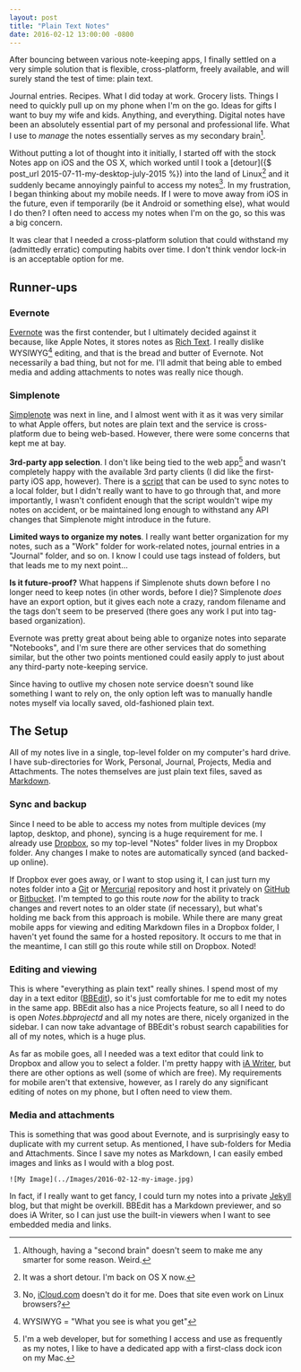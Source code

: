 ```yaml
---
layout: post
title: "Plain Text Notes"
date: 2016-02-12 13:00:00 -0800
---
```


After bouncing between various note-keeping apps, I finally settled on a very simple solution that is flexible, cross-platform, freely available, and will surely stand the test of time: plain text.

<!--more-->

Journal entries. Recipes. What I did today at work. Grocery lists. Things I need to quickly pull up on my phone when I'm on the go. Ideas for gifts I want to buy my wife and kids. Anything, and everything. Digital notes have been an absolutely essential part of my personal and professional life. What I use to *manage* the notes essentially serves as my secondary brain[^1].

Without putting a lot of thought into it initially, I started off with the stock Notes app on iOS and the OS X, which worked until I took a [detour]({$ post_url 2015-07-11-my-desktop-july-2015 %}) into the land of Linux[^2] and it suddenly became annoyingly painful to access my notes[^3]. In my frustration, I began thinking about my mobile needs. If I were to move away from iOS in the future, even if temporarily (be it Android or something else), what would I do then? I often need to access my notes when I'm on the go, so this was a big concern.

It was clear that I needed a cross-platform solution that could withstand my (admittedly erratic) computing habits over time. I don't think vendor lock-in is an acceptable option for me.

## Runner-ups

### Evernote

[Evernote](http://evernote.com) was the first contender, but I ultimately decided against it because, like Apple Notes, it stores notes as [Rich Text](https://en.wikipedia.org/wiki/Rich_Text_Format). I really dislike WYSIWYG[^4] editing, and that is the bread and butter of Evernote. Not necessarily a bad thing, but not for me. I'll admit that being able to embed media and adding attachments to notes was really nice though.

### Simplenote

[Simplenote](http://simplenote.com) was next in line, and I almost went with it as it was very similar to what Apple offers, but notes are plain text and the service is cross-platform due to being web-based. However, there were some concerns that kept me at bay.

**3rd-party app selection**. I don't like being tied to the web app[^5] and wasn't completely happy with the available 3rd party clients (I did like the first-party iOS app, however). There is a [script](http://fletcherpenney.net/other_projects/simplenotesync/) that can be used to sync notes to a local folder, but I didn't really want to have to go through that, and more importantly, I wasn't confident enough that the script wouldn't wipe my notes on accident, or be maintained long enough to withstand any API changes that Simplenote might introduce in the future.

**Limited ways to organize my notes**. I really want better organization for my notes, such as a "Work" folder for work-related notes, journal entries in a "Journal" folder, and so on. I know I could use tags instead of folders, but that leads me to my next point...

**Is it future-proof?** What happens if Simplenote shuts down before I no longer need to keep notes (in other words, before I die)? Simplenote *does* have an export option, but it gives each note a crazy, random filename and the tags don't seem to be preserved (there goes any work I put into tag-based organization).

Evernote was pretty great about being able to organize notes into separate "Notebooks", and I'm sure there are other services that do something similar, but the other two points mentioned could easily apply to just about any third-party note-keeping service.

Since having to outlive my chosen note service doesn't sound like something I want to rely on, the only option left was to manually handle notes myself via locally saved, old-fashioned plain text.

## The Setup

All of my notes live in a single, top-level folder on my computer's hard drive. I have sub-directories for Work, Personal, Journal, Projects, Media and Attachments. The notes themselves are just plain text files, saved as [Markdown](https://daringfireball.net/projects/markdown/).

### Sync and backup

Since I need to be able to access my notes from multiple devices (my laptop, desktop, and phone), syncing is a huge requirement for me. I already use [Dropbox](http://dropbox.com), so my top-level "Notes" folder lives in my Dropbox folder. Any changes I make to notes are automatically synced (and backed-up online).

If Dropbox ever goes away, or I want to stop using it, I can just turn my notes folder into a [Git](https://git-scm.com) or [Mercurial](https://www.mercurial-scm.org) repository and host it privately on [GitHub](http://github.com) or [Bitbucket](http://bitbucket.org). I'm tempted to go this route *now* for the ability to track changes and revert notes to an older state (if necessary), but what's holding me back from this approach is mobile. While there are many great mobile apps for viewing and editing Markdown files in a Dropbox folder, I haven't yet found the same for a hosted repository. It occurs to me that in the meantime, I can still go this route while still on Dropbox. Noted!

### Editing and viewing

This is where "everything as plain text" really shines. I spend most of my day in a text editor ([BBEdit](http://www.barebones.com/products/bbedit/)), so it's just comfortable for me to edit my notes in the same app. BBEdit also has a nice Projects feature, so all I need to do is open *Notes.bbprojectd* and all my notes are there, nicely organized in the sidebar. I can now take advantage of BBEdit's robust search capabilities for all of my notes, which is a huge plus.

As far as mobile goes, all I needed was a text editor that could link to Dropbox and allow you to select a folder. I'm pretty happy with [iA Writer](https://ia.net/writer), but there are other options as well (some of which are free). My requirements for mobile aren't that extensive, however, as I rarely do any significant editing of notes on my phone, but I often need to view them.

### Media and attachments

This is something that was good about Evernote, and is surprisingly easy to duplicate with my current setup. As mentioned, I have sub-folders for Media and Attachments. Since I save my notes as Markdown, I can easily embed images and links as I would with a blog post.

    ![My Image](../Images/2016-02-12-my-image.jpg)

In fact, if I really want to get fancy, I could turn my notes into a private [Jekyll](https://jekyllrb.com) blog, but that might be overkill. BBEdit has a Markdown previewer, and so does iA Writer, so I can just use the built-in viewers when I want to see embedded media and links.



[^1]: Although, having a "second brain" doesn't seem to make me any smarter for some reason. Weird.

[^2]: It was a short detour. I'm back on OS X now.

[^3]: No, [iCloud.com](http://icloud.com) doesn't do it for me. Does that site even work on Linux browsers?

[^4]: WYSIWYG = "What you see is what you get"

[^5]: I'm a web developer, but for something I access and use as frequently as my notes, I like to have a dedicated app with a first-class dock icon on my Mac.
